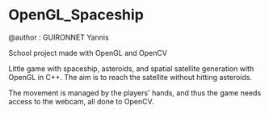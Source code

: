 # OpenGL_Spaceship
@author : GUIRONNET Yannis

School project made with OpenGL and OpenCV 

Little game with spaceship, asteroids, and spatial satellite generation with OpenGL in C++.
The aim is to reach the satellite without hitting asteroids.

The movement is managed by the players' hands, and thus the game needs access to the webcam, all done to OpenCV.
